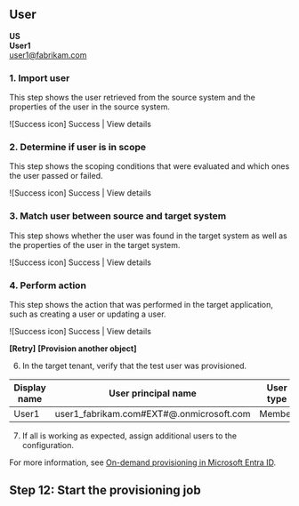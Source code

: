 ## User

**US**  
**User1**  
user1@fabrikam.com

### 1. Import user
This step shows the user retrieved from the source system and the properties of the user in the source system.

![Success icon] Success | View details

### 2. Determine if user is in scope
This step shows the scoping conditions that were evaluated and which ones the user passed or failed.

![Success icon] Success | View details

### 3. Match user between source and target system
This step shows whether the user was found in the target system as well as the properties of the user in the target system.

![Success icon] Success | View details

### 4. Perform action
This step shows the action that was performed in the target application, such as creating a user or updating a user.

![Success icon] Success | View details

**[Retry]** **[Provision another object]**

6. In the target tenant, verify that the test user was provisioned.

| Display name | User principal name                               | User type | On-premises | Identities       | Company name  | Creation type     |
|--------------|---------------------------------------------------|-----------|-------------|------------------|---------------|-------------------|
| User1        | user1_fabrikam.com#EXT#@.onmicrosoft.com          | Member    | No          | ExternalAzureAD  |               | Invitation        |

7. If all is working as expected, assign additional users to the configuration.

For more information, see [On-demand provisioning in Microsoft Entra ID](#).

## Step 12: Start the provisioning job